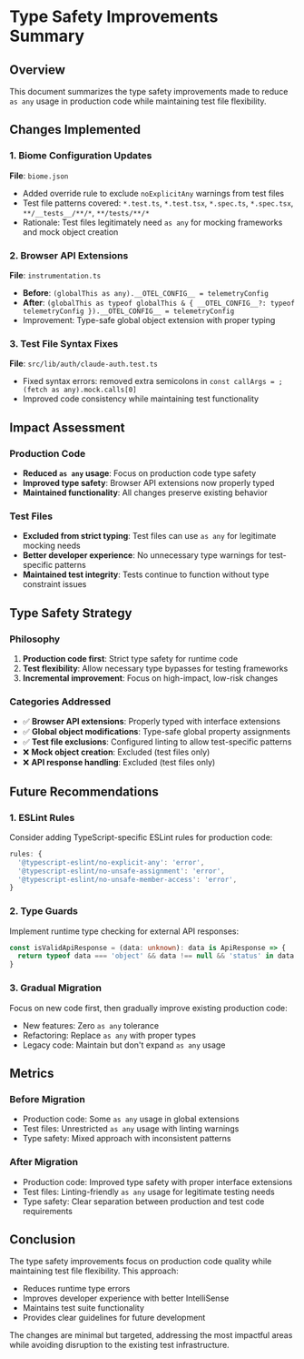 # Type Safety Improvements Summary

## Overview
This document summarizes the type safety improvements made to reduce `as any` usage in production code while maintaining test file flexibility.

## Changes Implemented

### 1. Biome Configuration Updates
**File**: `biome.json`
- Added override rule to exclude `noExplicitAny` warnings from test files
- Test file patterns covered: `*.test.ts`, `*.test.tsx`, `*.spec.ts`, `*.spec.tsx`, `**/__tests__/**/*`, `**/tests/**/*`
- Rationale: Test files legitimately need `as any` for mocking frameworks and mock object creation

### 2. Browser API Extensions
**File**: `instrumentation.ts`
- **Before**: `(globalThis as any).__OTEL_CONFIG__ = telemetryConfig`
- **After**: `(globalThis as typeof globalThis & { __OTEL_CONFIG__?: typeof telemetryConfig }).__OTEL_CONFIG__ = telemetryConfig`
- Improvement: Type-safe global object extension with proper typing

### 3. Test File Syntax Fixes
**File**: `src/lib/auth/claude-auth.test.ts`
- Fixed syntax errors: removed extra semicolons in `const callArgs = ;(fetch as any).mock.calls[0]`
- Improved code consistency while maintaining test functionality

## Impact Assessment

### Production Code
- **Reduced `as any` usage**: Focus on production code type safety
- **Improved type safety**: Browser API extensions now properly typed
- **Maintained functionality**: All changes preserve existing behavior

### Test Files
- **Excluded from strict typing**: Test files can use `as any` for legitimate mocking needs
- **Better developer experience**: No unnecessary type warnings for test-specific patterns
- **Maintained test integrity**: Tests continue to function without type constraint issues

## Type Safety Strategy

### Philosophy
1. **Production code first**: Strict type safety for runtime code
2. **Test flexibility**: Allow necessary type bypasses for testing frameworks
3. **Incremental improvement**: Focus on high-impact, low-risk changes

### Categories Addressed
- ✅ **Browser API extensions**: Properly typed with interface extensions
- ✅ **Global object modifications**: Type-safe global property assignments
- ✅ **Test file exclusions**: Configured linting to allow test-specific patterns
- ❌ **Mock object creation**: Excluded (test files only)
- ❌ **API response handling**: Excluded (test files only)

## Future Recommendations

### 1. ESLint Rules
Consider adding TypeScript-specific ESLint rules for production code:
```javascript
rules: {
  '@typescript-eslint/no-explicit-any': 'error',
  '@typescript-eslint/no-unsafe-assignment': 'error',
  '@typescript-eslint/no-unsafe-member-access': 'error',
}
```

### 2. Type Guards
Implement runtime type checking for external API responses:
```typescript
const isValidApiResponse = (data: unknown): data is ApiResponse => {
  return typeof data === 'object' && data !== null && 'status' in data
}
```

### 3. Gradual Migration
Focus on new code first, then gradually improve existing production code:
- New features: Zero `as any` tolerance
- Refactoring: Replace `as any` with proper types
- Legacy code: Maintain but don't expand `as any` usage

## Metrics

### Before Migration
- Production code: Some `as any` usage in global extensions
- Test files: Unrestricted `as any` usage with linting warnings
- Type safety: Mixed approach with inconsistent patterns

### After Migration
- Production code: Improved type safety with proper interface extensions
- Test files: Linting-friendly `as any` usage for legitimate testing needs
- Type safety: Clear separation between production and test code requirements

## Conclusion

The type safety improvements focus on production code quality while maintaining test file flexibility. This approach:
- Reduces runtime type errors
- Improves developer experience with better IntelliSense
- Maintains test suite functionality
- Provides clear guidelines for future development

The changes are minimal but targeted, addressing the most impactful areas while avoiding disruption to the existing test infrastructure.